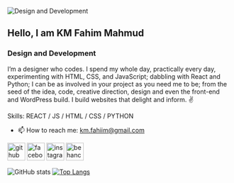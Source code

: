 ![Design and Development](https://i0.wp.com/wanderin.dev/wp-content/uploads/2019/12/crop-0-0-1170-390-0-about-cover.png?w=1170&ssl=1)

## Hello, I am KM Fahim Mahmud
### Design and Development

I’m a designer who codes. I spend my whole day, practically every day, experimenting with HTML, CSS, and JavaScript; dabbling with React and Python; I can be as involved in your project as you need me to be; from the seed of the idea, code, creative direction, design and even the front-end and WordPress build. I build websites that delight and inform. ✌️

Skills: REACT / JS / HTML / CSS / PYTHON

- 📫 How to reach me: km.fahiim@gmail.com 


[<img src='https://cdn.jsdelivr.net/npm/simple-icons@3.0.1/icons/github.svg' alt='github' height='40'>](https://github.com/blue-spideee)  [<img src='https://cdn.jsdelivr.net/npm/simple-icons@3.0.1/icons/facebook.svg' alt='facebook' height='40'>](https://www.facebook.com/km.fahim)  [<img src='https://cdn.jsdelivr.net/npm/simple-icons@3.0.1/icons/instagram.svg' alt='instagram' height='40'>](https://www.instagram.com/fahim_mahmud_tajwar/)  [<img src='https://cdn.jsdelivr.net/npm/simple-icons@3.0.1/icons/behance.svg' alt='behance' height='40'>](https://www.behance.net/kmfahim)  

![GitHub stats](https://github-readme-stats.vercel.app/api?username=blue-spideee&theme=github_dark&show_icons=true)  [![Top Langs](https://github-readme-stats.vercel.app/api/top-langs/?username=blue-spideee&layout=compact)](https://github.com/anuraghazra/github-readme-stats)

